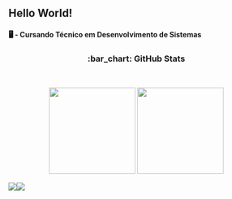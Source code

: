 ## Hello World!

#### 🖥️ - Cursando Técnico em Desenvolvimento de Sistemas

<h3 align="center">:bar_chart: GitHub Stats</h3><br>

<p align="center">
<img height="170em" src="https://github-readme-stats.vercel.app/api?username=luccazx12&show_icons=true&theme=radical&github.com/luccazx12/github-readme-stats">
<img height="170em" src="https://github-readme-stats.vercel.app/api/top-langs/?username=luccazx12&layout=compact&theme=radical&github.com/luccazx12/github-readme-stats"></p>

  <div style="display: flex; flex-wrap: wrap;"> 
    <a href= "https://www.linkedin.com/in/mario-lucca/" target="_blank"><img src="https://img.shields.io/badge/LinkedIn-0077B5?style=for-the-badge&logo=linkedin&logoColor=white"          target="_blank"></a>
    <a href="https://www.instagram.com/luccazx12/" target="_blank"><img src="https://img.shields.io/badge/-Instagram-%23E4405F?style=for-the-badge&logo=instagram&logoColor=white"           target="_blank"></a>  
</div> 

